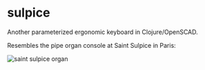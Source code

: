 # sulpice

Another parameterized ergonomic keyboard in Clojure/OpenSCAD.

Resembles the pipe organ console at Saint Sulpice in Paris:

![saint sulpice organ](https://i.imgur.com/7UH2tq8.jpg)

